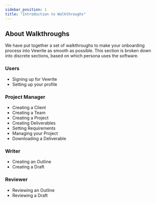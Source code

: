 ```yaml
---
sidebar_position: 1
title: "Introduction to Walkthroughs"
---
```


## About Walkthroughs

We have put together a set of walkthroughs to make your onboarding process into Vewrite as smooth as possible. This section is broken down into discrete sections, based on which persona uses the software.

### Users

- Signing up for Vewrite
- Setting up your profile

### Project Manager

- Creating a Client
- Creating a Team
- Creating a Project
- Creating Deliverables
- Setting Requirements
- Managing your Project
- Downloading a Deliverable

### Writer

- Creating an Outline
- Creating a Draft

### Reviewer

- Reviewing an Outline
- Reviewing a Draft